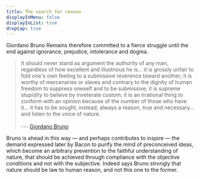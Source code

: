 ```yaml
---
title: The search for reason
displayInMenu: false 
displayInList: true
dropCap: true
---
```


Giordano Bruno Remains therefore committed to a fierce struggle until the end against ignorance, prejudice, intolerance and dogma. 

> It should never stand as argument the authority of any man, regardless of how excellent and illustrious he is... it is grossly unfair to fold one's own feeling to a submissive reverence toward another; it is worthy of mercenaries or slaves and contrary to the dignity of human freedom to suppress oneself and to be submissive; it is supreme stupidity to believe by inveterate custom; it is an irrational thing to conform with an opinion because of the number of those who have it... it has to be sought, instead, always a reason, true and necessary... and listen to the voice of nature.  
> &nbsp;   
> --- [Giordano Bruno](http://en.wikipedia.org/wiki/Giordano_Bruno)

Bruno is ahead in this way — and perhaps contributes to inspire — the demand expressed later by Bacon to purify the mind of preconceived ideas, which become an arbitrary prevention to the faithful understanding of nature, that should be achieved through compliance with the objective conditions and not with the subjective. Indeed says Bruno strongly that nature should be law to human reason, and not this one to the former. 
